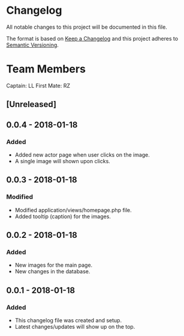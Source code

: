 # Changelog
All notable changes to this project will be documented in this file.

The format is based on [Keep a Changelog](http://keepachangelog.com/en/1.0.0/)
and this project adheres to [Semantic Versioning](http://semver.org/spec/v2.0.0.html).

# Team Members
Captain: LL
First Mate: RZ

## [Unreleased]

## 0.0.4 - 2018-01-18
### Added
- Added new actor page when user clicks on the image.
- A single image will shown upon clicks.

## 0.0.3 - 2018-01-18
### Modified
- Modified application/views/homepage.php file.
- Added tooltip (caption) for the images.

## 0.0.2 - 2018-01-18
### Added
- New images for the main page.
- New changes in the database.

## 0.0.1 - 2018-01-18
### Added
- This changelog file was created and setup.
- Latest changes/updates will show up on the top.
